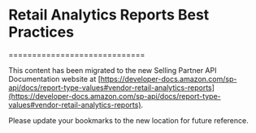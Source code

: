 # Retail Analytics Reports Best Practices
=============================

This content has been migrated to the new Selling Partner API Documentation website at [https://developer-docs.amazon.com/sp-api/docs/report-type-values#vendor-retail-analytics-reports](https://developer-docs.amazon.com/sp-api/docs/report-type-values#vendor-retail-analytics-reports).

Please update your bookmarks to the new location for future reference.